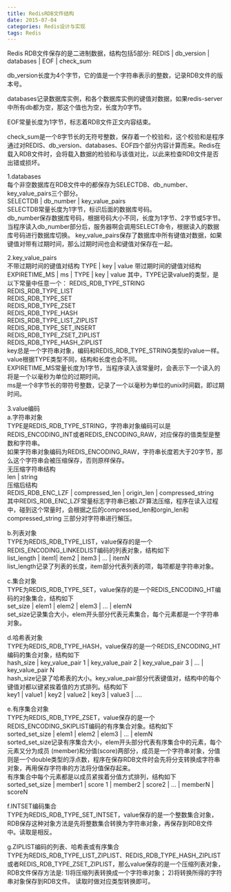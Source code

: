 ```yaml
---
title: RedisRDB文件结构
date: 2015-07-04
categories: Redis设计与实现
tags: Redis
---
```


Redis RDB文件保存的是二进制数据，结构包括5部分:
REDIS | db_version | databases | EOF | check_sum

db_version长度为4个字节，它的值是一个字符串表示的整数，记录RDB文件的版本号。

databases记录数据库实例，和各个数据库实例的键值对数据，如果redis-server中所有db都为空，那这个值也为空，长度为0字节。

EOF常量长度为1字节，标志着RDB文件正文内容结束。

check_sum是一个8字节长的无符号整数，保存着一个校验和，这个校验和是程序通过对REDIS、db_version、databases、EOF四个部分内容计算而来。Redis在载入RDB文件时，会将载入数据的检验和与该值对比，以此来检查RDB文件是否出错或损坏。

1.databases  
每个非空数据库在RDB文件中的都保存为SELECTDB、db_number、key_value_pairs三个部分。  
SELECTDB | db_number | key_value_pairs  
SELECTDB常量长度为1字节，标识后面的数据库号码。  
db_number保存数据库号码，根据号码大小不同，长度为1字节、2字节或5字节。当程序读入db_number部分后，服务器啊会调用SELECT命令，根据读入的数据库号码进行数据库切换。
key_value_pairs保存了数据库中所有键值对数据，如果键值对带有过期时间，那么过期时间也会和键值对保存在一起。

2.key_value_pairs  
不带过期时间的键值对结构
TYPE | key | value
带过期时间的键值对结构
EXPIRETIME_MS | ms | TYPE | key | value
其中，TYPE记录value的类型，是以下常量中任意一个：
REDIS_RDB_TYPE_STRING  
REDIS_RDB_TYPE_LIST  
REDIS_RDB_TYPE_SET  
REDIS_RDB_TYPE_ZSET  
REDIS_RDB_TYPE_HASH  
REDIS_RDB_TYPE_LIST_ZIPLIST  
REDIS_RDB_TYPE_SET_INSERT  
REDIS_RDB_TYPE_ZSET_ZIPLIST  
REDIS_RDB_TYPE_HASH_ZIPLIST  
key总是一个字符串对象，编码和REDIS_RDB_TYPE_STRING类型的value一样。  
value根据TYPE类型不同，结构和长度也会不同。  
EXPIRETIME_MS常量长度为1字节，当程序读入该常量时，会表示下一个读入的将是一个以毫秒为单位的过期时间。  
ms是一个8字节长的带符号整数，记录了一个以毫秒为单位的unix时间戳，即过期时间。

3.value编码  
a.字符串对象  
TYPE是REDIS_RDB_TYPE_STRING，字符串对象编码可以是REDIS_ENCODING_INT或者REDIS_ENCODING_RAW，对应保存的值类型是整数和字符串。  
如果字符串对象编码为REDIS_ENCODING_RAW，字符串长度若大于20字节，那么这个字符串会被压缩保存，否则原样保存。  
无压缩字符串结构  
len | string  
压缩后结构  
REDIS_RDB_ENC_LZF | compressed_len | origin_len | compressed_string  
其中REDIS_RDB_ENC_LZF常量标志字符串已被LZF算法压缩，程序在读入过程中，碰到这个常量时，会根据之后的compressed_len和orgin_len和compressed_string 三部分对字符串进行解压。

b.列表对象  
TYPE为REDIS_RDB_TYPE_LIST，value保存的是一个REDIS_ENCODING_LINKEDLIST编码的列表对象，结构如下  
list_length | item1| item2 | item3 | ... | itemN  
list_length记录了列表的长度，item部分代表列表的项，每项都是字符串对象。

c.集合对象  
TYPE为REDIS_RDB_TYPE_SET，value保存的是一个REDIS_ENCODING_HT编码的对象集合，结构如下  
set_size | elem1 | elem2 | elem3 | ... | elemN  
set_size记录集合大小，elem开头部分代表元素集合，每个元素都是一个字符串对象。

d.哈希表对象  
TYPE为REDIS_RDB_TYPE_HASH，value保存的是一个REDIS_ENCODING_HT编码的集合对象，结构如下  
hash_size | key_value_pair 1 | key_value_pair 2 | key_value_pair 3 | ... | key_value_pair N  
hash_size记录了哈希表的大小。key_value_pair部分代表键值对，结构中的每个键值对都以键紧挨着值的方式排列。结构如下  
key1 | value1 | key2 | value2 | key3 | value3 | ....

e.有序集合对象  
TYPE为REDIS_RDB_TYPE_ZSET，value保存的是一个REDIS_ENCODING_SKIPLIST编码的有序集合对象。结构如下  
sorted_set_size | elem1 | elem2 | elem3 | ... | elemN  
sorted_set_size记录有序集合大小，elem开头部分代表有序集合中的元素，每个元素又分为成员 (member)和分值(score)两部分，成员是一个字符串对象，分值则是一个double类型的浮点数，程序在保存RDB文件时会先将分支转换成字符串对象，再用保存字符串的方法将分值保存起来。  
有序集合中每个元素都是以成员紧挨着分值方式排列，结构如下  
sorted_set_size | member1 | score 1 | member2 | score2 | ... | memberN | scoreN

f.INTSET编码集合  
TYPE为REDIS_RDB_TYPE_SET_INTSET，value保存的是一个整数集合对象，RDB保存这种对象方法是先将整数集合转换为字符串对象，再保存到RDB文件中。读取是相反。

g.ZIPLIST编码的列表、哈希表或有序集合  
TYPE为REDIS_RDB_TYPE_LIST_ZIPLIST、REDIS_RDB_TYPE_HASH_ZIPLIST或者REDIS_RDB_TYPE_ZSET_ZIPLIST，那么value保存的是一个压缩列表对象，RDB文件保存方法是:
1)将压缩列表转换成一个字符串对象；
2)将转换所得的字符串对象保存到RDB文件。
读取时做对应类型转换即可。
